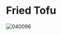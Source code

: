 # Fried Tofu
![040096](https://user-images.githubusercontent.com/50277379/140743334-b0363167-2ab3-403b-90d0-f90067f63870.jpg)
